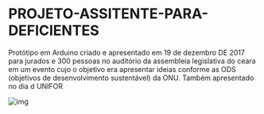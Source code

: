 # PROJETO-ASSITENTE-PARA-DEFICIENTES
Protótipo em Arduino criado e apresentado em 19 de dezembro DE 2017 para jurados e 300 pessoas no auditório da assembleia legislativa do ceara em um evento cujo o objetivo era apresentar ideias conforme as ODS (objetivos de desenvolvimento sustentável) da ONU. Também apresentado no dia d UNIFOR

![img](https://i.imgur.com/HhS13UY.jpg)
